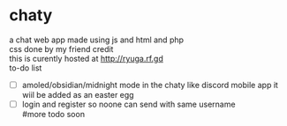 # chaty
a chat web app made using js and html and php 
<br>css done by my friend credit <br> this is curently hosted at http://ryuga.rf.gd
<br> to-do list
- [ ]  amoled/obsidian/midnight mode in the chaty like discord mobile app it wiil be added as an easter egg
- [ ] login and register so noone can send with same username 
<br> #more todo soon
